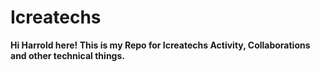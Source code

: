 # Icreatechs

  **Hi Harrold here! This is my Repo for Icreatechs Activity, Collaborations and other technical things.**
